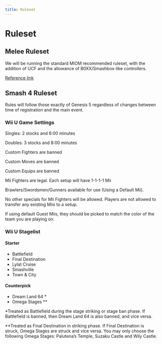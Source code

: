 ```yaml
---
title: Ruleset
---
```


# Ruleset

## Melee Ruleset

We will be running the standard MIOM recommended ruleset, with the addition of UCF and the allowance of B0XX/Smashbox-like controllers.

[Reference link](http://www.meleeitonme.com/wp-content/uploads/Melee-Recommended-Ruleset-1.pdf)

## Smash 4 Ruleset

Rules will follow those exactly of Genesis 5 regardless of changes between time of registration and the main event.

### Wii U Game Settings

Singles: 2 stocks and 6:00 minutes

Doubles: 3 stocks and 8:00 minutes

Custom Fighters are banned

Custom Moves are banned

Custom Equips are banned

Mii Fighters are legal. Each setup will have 1-1-1-1 Mii

Brawlers/Swordsmen/Gunners available for use (Using a Default Mii).

No other specials for Mii Fighters will be allowed. Players are not allowed to transfer any existing Miis to a setup.

If using default Guest Miis, they should be picked to match the color of the team you are playing on.

### Wii U Stagelist

#### Starter

* Battlefield
* Final Destination
* Lylat Cruise
* Smashville
* Town & City

#### Counterpick

* Dream Land 64 \*
* Omega Stages \*\*

\*Treated as Battlefield during the stage striking or stage ban phase. If Battlefield is banned, then Dream Land 64 is also banned, and vice versa.

\*\*Treated as Final Destination in striking phase. If Final Destination is struck, Omega Stages are struck and vice versa. You may only choose the following Omega Stages: Palutena’s Temple, Suzaku Castle and Wily Castle.